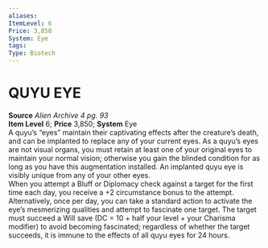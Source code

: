 ```yaml
---
aliases: 
ItemLevel: 6
Price: 3,850
System: Eye
tags: 
Type: Biotech
---
```

# QUYU EYE
**Source** _Alien Archive 4 pg. 93_  
**Item Level** 6; **Price** 3,850; **System** Eye  
A quyu’s “eyes” maintain their captivating effects after the creature’s death, and can be implanted to replace any of your current eyes. As a quyu’s eyes are not visual organs, you must retain at least one of your original eyes to maintain your normal vision; otherwise you gain the blinded condition for as long as you have this augmentation installed. An implanted quyu eye is visibly unique from any of your other eyes.  
When you attempt a Bluff or Diplomacy check against a target for the first time each day, you receive a +2 circumstance bonus to the attempt. Alternatively, once per day, you can take a standard action to activate the eye’s mesmerizing qualities and attempt to fascinate one target. The target must succeed a Will save (DC = 10 + half your level + your Charisma modifier) to avoid becoming fascinated; regardless of whether the target succeeds, it is immune to the effects of all quyu eyes for 24 hours.